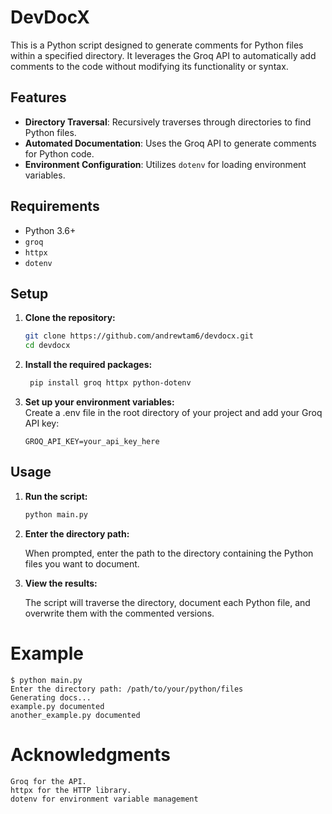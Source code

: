 # DevDocX 

This is a Python script designed to generate comments for Python files within a specified directory. It leverages the Groq API to automatically add comments to the code without modifying its functionality or syntax.

## Features

- **Directory Traversal**: Recursively traverses through directories to find Python files.
- **Automated Documentation**: Uses the Groq API to generate comments for Python code.
- **Environment Configuration**: Utilizes `dotenv` for loading environment variables.

## Requirements

- Python 3.6+
- `groq`
- `httpx`
- `dotenv`

## Setup

1. **Clone the repository:**

   ```bash
   git clone https://github.com/andrewtam6/devdocx.git
   cd devdocx
2. **Install the required packages:**

   ```bash
    pip install groq httpx python-dotenv
3. **Set up your environment variables:**\
    Create a .env file in the root directory of your project and add your Groq API key:

    ```plaintext
    GROQ_API_KEY=your_api_key_here
## Usage

1. **Run the script:**

    ```bash
    python main.py

2. **Enter the directory path:**

    When prompted, enter the path to the directory containing the Python files you want to document.

3. **View the results:**

    The script will traverse the directory, document each Python file, and overwrite them with the commented versions.

# Example
    $ python main.py
    Enter the directory path: /path/to/your/python/files
    Generating docs...
    example.py documented
    another_example.py documented

# Acknowledgments
    Groq for the API.
    httpx for the HTTP library.
    dotenv for environment variable management
